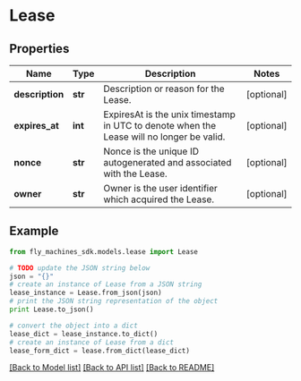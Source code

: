 # Lease


## Properties
Name | Type | Description | Notes
------------ | ------------- | ------------- | -------------
**description** | **str** | Description or reason for the Lease. | [optional] 
**expires_at** | **int** | ExpiresAt is the unix timestamp in UTC to denote when the Lease will no longer be valid. | [optional] 
**nonce** | **str** | Nonce is the unique ID autogenerated and associated with the Lease. | [optional] 
**owner** | **str** | Owner is the user identifier which acquired the Lease. | [optional] 

## Example

```python
from fly_machines_sdk.models.lease import Lease

# TODO update the JSON string below
json = "{}"
# create an instance of Lease from a JSON string
lease_instance = Lease.from_json(json)
# print the JSON string representation of the object
print Lease.to_json()

# convert the object into a dict
lease_dict = lease_instance.to_dict()
# create an instance of Lease from a dict
lease_form_dict = lease.from_dict(lease_dict)
```
[[Back to Model list]](../README.md#documentation-for-models) [[Back to API list]](../README.md#documentation-for-api-endpoints) [[Back to README]](../README.md)


